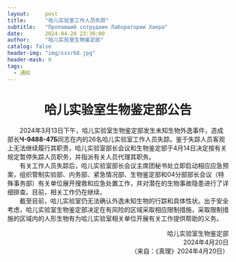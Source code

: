 ```yaml
---
layout:     post
title:      "哈儿实验室工作人员失踪"
subtitle:   "Пропавший сотрудник Лаборатории Хаера"
date:       2024-04-20 23:30:00
author:     "哈儿实验室生物鉴定部"
catalog: false
header-img: "img/sssr68.jpg"
header-mask: 0
tags:
  - 通知
---
```


<div style="text-align: center"><h1>哈儿实验室生物鉴定部公告</h1></div>

&emsp;&emsp;2024年3月13日下午，哈儿实验室生物鉴定部发生未知生物外逸事件，造成部长**Ч-9488-47Б**同志在内的26名哈儿实验室工作人员失踪。鉴于失踪人员客观上无法继续履行其职责，哈儿实验室部长会议和生物鉴定部于4月14日决定按有关规定暂停失踪人员职务，并指派有关人员代理其职务。  
&emsp;&emsp;有关工作人员失踪后，哈儿实验室部长会议主席团秘书处立即启动相应应急预案，组织管制实验部、内务部、紧急情况部、生物鉴定部和04分部部长会议（特殊事务部）有关单位展开搜救和应急处置工作，并对潜在的生物事故隐患进行了详细排查。目前，相关工作仍在继续。  
&emsp;&emsp;截至目前，哈儿实验室仍无法确认外逸未知生物的行踪和具体性状。出于安全考虑，哈儿实验室生物鉴定部决定在有风险的区域采取相应限制措施，采取限制措施的区域内的人形生物有为哈儿实验室相关单位开展有关工作提供帮助的义务。

<div style="text-align: right">哈儿实验室生物鉴定部</div>
<div style="text-align: right">2024年4月20日</div>

<div style="text-align: right">（来自：《真理》2024年4月20日）</div>